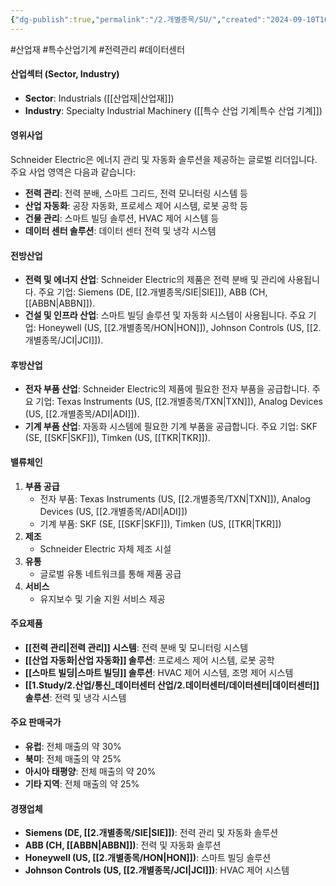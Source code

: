 ```yaml
---
{"dg-publish":true,"permalink":"/2.개별종목/SU/","created":"2024-09-10T10:24:00.650+09:00","updated":"2025-06-03T20:06:01.403+09:00"}
---
```


#산업재 #특수산업기계 #전력관리 #데이터센터 

#### 산업섹터 (Sector, Industry)

- **Sector**: Industrials ([[산업재\|산업재]])
- **Industry**: Specialty Industrial Machinery ([[특수 산업 기계\|특수 산업 기계]])

#### 영위사업

Schneider Electric은 에너지 관리 및 자동화 솔루션을 제공하는 글로벌 리더입니다. 주요 사업 영역은 다음과 같습니다:

- **전력 관리**: 전력 분배, 스마트 그리드, 전력 모니터링 시스템 등
- **산업 자동화**: 공장 자동화, 프로세스 제어 시스템, 로봇 공학 등
- **건물 관리**: 스마트 빌딩 솔루션, HVAC 제어 시스템 등
- **데이터 센터 솔루션**: 데이터 센터 전력 및 냉각 시스템

#### 전방산업

- **전력 및 에너지 산업**: Schneider Electric의 제품은 전력 분배 및 관리에 사용됩니다. 주요 기업: Siemens (DE, [[2.개별종목/SIE\|SIE]]), ABB (CH, [[ABBN\|ABBN]]).
- **건설 및 인프라 산업**: 스마트 빌딩 솔루션 및 자동화 시스템이 사용됩니다. 주요 기업: Honeywell (US, [[2.개별종목/HON\|HON]]), Johnson Controls (US, [[2.개별종목/JCI\|JCI]]).

#### 후방산업

- **전자 부품 산업**: Schneider Electric의 제품에 필요한 전자 부품을 공급합니다. 주요 기업: Texas Instruments (US, [[2.개별종목/TXN\|TXN]]), Analog Devices (US, [[2.개별종목/ADI\|ADI]]).
- **기계 부품 산업**: 자동화 시스템에 필요한 기계 부품을 공급합니다. 주요 기업: SKF (SE, [[SKF\|SKF]]), Timken (US, [[TKR\|TKR]]).

#### 밸류체인

1. **부품 공급**
    - 전자 부품: Texas Instruments (US, [[2.개별종목/TXN\|TXN]]), Analog Devices (US, [[2.개별종목/ADI\|ADI]])
    - 기계 부품: SKF (SE, [[SKF\|SKF]]), Timken (US, [[TKR\|TKR]])
2. **제조**
    - Schneider Electric 자체 제조 시설
3. **유통**
    - 글로벌 유통 네트워크를 통해 제품 공급
4. **서비스**
    - 유지보수 및 기술 지원 서비스 제공

#### 주요제품

- **[[전력 관리\|전력 관리]] 시스템**: 전력 분배 및 모니터링 시스템
- **[[산업 자동화\|산업 자동화]] 솔루션**: 프로세스 제어 시스템, 로봇 공학
- **[[스마트 빌딩\|스마트 빌딩]] 솔루션**: HVAC 제어 시스템, 조명 제어 시스템
- **[[1.Study/2.산업/통신_데이터센터 산업/2.데이터센터/데이터센터\|데이터센터]] 솔루션**: 전력 및 냉각 시스템

#### 주요 판매국가

- **유럽**: 전체 매출의 약 30%
- **북미**: 전체 매출의 약 25%
- **아시아 태평양**: 전체 매출의 약 20%
- **기타 지역**: 전체 매출의 약 25%

#### 경쟁업체

- **Siemens (DE, [[2.개별종목/SIE\|SIE]])**: 전력 관리 및 자동화 솔루션
- **ABB (CH, [[ABBN\|ABBN]])**: 전력 및 자동화 솔루션
- **Honeywell (US, [[2.개별종목/HON\|HON]])**: 스마트 빌딩 솔루션
- **Johnson Controls (US, [[2.개별종목/JCI\|JCI]])**: HVAC 제어 시스템